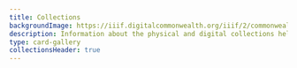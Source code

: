 ```yaml
---
title: Collections
backgroundImage: https://iiif.digitalcommonwealth.org/iiif/2/commonwealth:st74cw859/843,2757,3729,1390/1800,/0/default.jpg
description: Information about the physical and digital collections held by the Center
type: card-gallery
collectionsHeader: true
---
```

